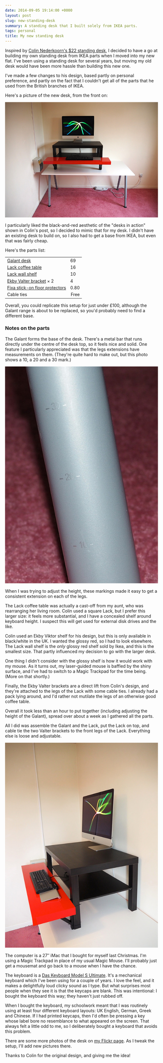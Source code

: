 ```yaml
---
date: 2014-09-05 19:14:00 +0000
layout: post
slug: new-standing-desk
summary: A standing desk that I built solely from IKEA parts.
tags: personal
title: My new standing desk
---
```


Inspired by [Colin Nederkoorn's $22 standing desk][colin], I decided to have a go at building my own standing desk from IKEA parts when I moved into my new flat. I've been using a standing desk for several years, but moving my old desk would have been more hassle than building this new one.

I've made a few changes to his design, based partly on personal preference, and partly on the fact that I couldn't get all of the parts that he used from the British branches of IKEA.

Here's a picture of the new desk, from the front on:

![](/images/2014/standing_desk.jpg)

<!-- summary -->

I particularly liked the black-and-red aesthetic of the "desks in action" shown in Colin's post, so I decided to mimic that for my desk. I didn't have an existing desk to build on, so I also had to get a base from IKEA, but even that was fairly cheap.

Here's the parts list:

<table id="pricelist">
  <tr>
    <td>
      <a href="http://www.ikea.com/gb/en/catalog/products/S69857764/">Galant desk</a>
    </td>
    <td class="price">
      69
    </td>
  </tr>
  <tr>
    <td>
      <a href="http://www.ikea.com/gb/en/catalog/products/00095036/#/40104294">Lack coffee table</a>
    </td>
    <td class="price">
      16
    </td>
  </tr>
  <tr>
    <td>
      <a href="http://www.ikea.com/gb/en/catalog/products/90282180/#/50193732">Lack wall shelf</a>
    </td>
    <td class="price">
      10
    </td>
  </tr>
  <tr>
    <td>
      <a href="http://www.ikea.com/gb/en/catalog/products/00167472/">Ekby Valter bracket</a> × 2
    </td>
    <td class="price">
      4
    </td>
  </tr>
  <tr>
    <td>
      <a href="http://www.ikea.com/gb/en/catalog/products/24155600/">Fixa stick-on floor protectors</a>
    </td>
    <td class="price">
      0.80
    </td>
  </tr>
  <tr>
    <td>
      Cable ties
    </td>
    <td style="float:right;">
      Free
    </td>
  </tr>
</table>

Overall, you could replicate this setup for just under £100, although the Galant range is about to be replaced, so you'd probably need to find a different base.

### Notes on the parts

The Galant forms the base of the desk. There's a metal bar that runs directly under the centre of the desk top, so it feels nice and solid. One feature I particularly appreciated was that the legs extensions have measurements on them. (They're quite hard to make out, but this photo shows a 10, a 20 and a 30 mark.)

![](/images/2014/galant_leg.jpg)

When I was trying to adjust the height, these markings made it easy to get a consistent extension on each of the legs.

The Lack coffee table was actually a cast-off from my aunt, who was rearranging her living room. Colin used a square Lack, but I prefer this larger size: it feels more substantial, and I have a concealed shelf around keyboard height. I suspect this will get used for external disk drives and the like.

Colin used an Ekby Viktor shelf for his design, but this is only available in black/white in the UK. I wanted the glossy red, so I had to look elsewhere. The Lack wall shelf is the *only* glossy red shelf sold by Ikea, and this is the smallest size. That partly influenced my decision to go with the larger desk.

One thing I didn't consider with the glossy shelf is how it would work with my mouse. As it turns out, my laser-guided mouse is baffled by the shiny surface, and I've had to switch to a Magic Trackpad for the time being. (More on that shortly.)

Finally, the Ekby Valter brackets are a direct lift from Colin's design, and they're attached to the legs of the Lack with some cable ties. I already had a pack lying around, and I'd rather not mutilate the legs of an otherwise good coffee table.

Overall it took less than an hour to put together (including adjusting the height of the Galant), spread over about a week as I gathered all the parts.

All I did was assemble the Galant and the Lack, put the Lack on top, and cable tie the two Valter brackets to the front legs of the Lack. Everything else is loose and adjustable.

![](/images/2014/standing_desk_side.jpg)

The computer is a 27″ iMac that I bought for myself last Christmas. I'm using a Magic Trackpad in place of my usual Magic Mouse. I'll probably just get a mousemat and go back to a mouse when I have the chance.

The keyboard is a [Das Keyboard Model S Ultimate][das]. It's a mechanical keyboard which I've been using for a couple of years. I love the feel, and it makes a delightfully loud clicky sound as I type. But what surprises most people when they see it is that the keycaps are blank. This was intentional: I bought the keyboard this way; they haven't just rubbed off.

When I bought the keyboard, my schoolwork meant that I was routinely using at least four different keyboard layouts: UK English, German, Greek and Chinese. If I had printed keycaps, then I'd often be pressing a key whose label bore no resemblance to what appeared on the screen. That always felt a little odd to me, so I deliberately bought a keyboard that avoids this problem.

There are some more photos of the desk on [my Flickr page][flickr]. As I tweak the setup, I'll add new pictures there.

Thanks to Colin for the original design, and giving me the idea!

[colin]: http://iamnotaprogrammer.com/Ikea-Standing-desk-for-22-dollars.html
[das]: http://shop.daskeyboard.com/collections/products/products/das-keyboard-ultimate-model-s
[flickr]: https://www.flickr.com/photos/alexwlchan/sets/72157646856004900/